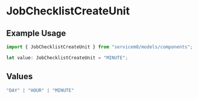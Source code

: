 # JobChecklistCreateUnit

## Example Usage

```typescript
import { JobChecklistCreateUnit } from "servicem8/models/components";

let value: JobChecklistCreateUnit = "MINUTE";
```

## Values

```typescript
"DAY" | "HOUR" | "MINUTE"
```